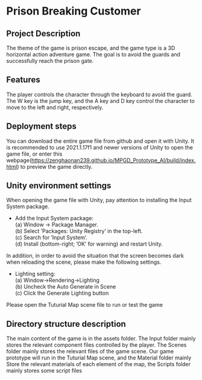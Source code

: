 # Prison Breaking Customer

Project Description
-------------------

The theme of the game is prison escape, and the game type is a 3D horizontal action adventure game. The goal is to avoid the guards and successfully reach the prison gate.

Features
-------------------

The player controls the character through the keyboard to avoid the guard. The W key is the jump key, and the A key and D key control the character to move to the left and right, respectively.

Deployment steps
-------------------

You can download the entire game file from github and open it with Unity. It is recommended to use 2021.1.17f1 and newer versions of Unity to open the game file, or enter this webpage(https://zenghaonan239.github.io/MPGD_Prototype_AI/build/index.html) to preview the game directly.

Unity environment settings
-------------------

When opening the game file with Unity, pay attention to installing the Input System package.
* Add the Input System package:<br>
    (a)	Window → Package Manager.<br>
    (b)	Select ’Packages: Unity Registry’ in the top-left.<br>
    (c)	Search for ’Input System’.<br>
    (d)	Install (bottom-right; ’OK’ for warning) and restart Unity.<br>

In addition, in order to avoid the situation that the screen becomes dark when reloading the scene, please make the following settings.
* Lighting setting:<br>
    (a) Window→Rendering→Lighting<br>
    (b) Uncheck the Auto Generate in Scene<br>
    (c) Click the Generate Lighting button<br>

Please open the Tuturial Map scene file to run or test the game

Directory structure description
-------------------
The main content of the game is in the assets folder. The Input folder mainly stores the relevant component files controlled by the player. The Scenes folder mainly stores the relevant files of the game scene. Our game prototype will run in the Tuturial Map scene, and the Material folder mainly Store the relevant materials of each element of the map, the Scripts folder mainly stores some script files